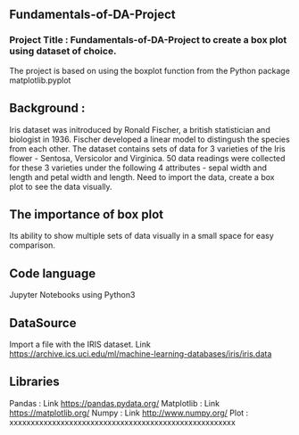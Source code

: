 ## Fundamentals-of-DA-Project

### Project Title : Fundamentals-of-DA-Project to create a box plot using dataset of choice.
The project is based on using the boxplot function from the Python package matplotlib.pyplot

## Background : 
Iris dataset was initroduced by Ronald Fischer, a british statistician and biologist in 1936. 
Fischer developed a linear model to distingush the species from each other. 
The dataset contains sets of data for 3 varieties of the Iris flower - Sentosa, Versicolor and Virginica.
50 data readings were collected for these 3 varieties under the following 4 attributes - sepal width and length and petal width and length. 
Need to import the data, create a box plot to see the data visually.

## The importance of box plot
Its ability to show multiple sets of data visually in a small space for easy comparison. 

## Code language
Jupyter Notebooks using Python3

## DataSource
Import a file with the IRIS dataset. Link https://archive.ics.uci.edu/ml/machine-learning-databases/iris/iris.data

## Libraries
Pandas : Link https://pandas.pydata.org/
Matplotlib : Link https://matplotlib.org/
Numpy : Link http://www.numpy.org/
Plot : xxxxxxxxxxxxxxxxxxxxxxxxxxxxxxxxxxxxxxxxxxxxxxxxxxxxx
